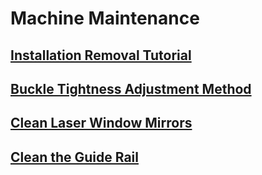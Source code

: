 ﻿---
sidebar_position: 6
sidebar_label: Machine-Maintenance
---
# Machine Maintenance
## [Installation Removal Tutorial](https://wiki.toocaa.com/en/toocaal2/Machine%20Maintenance/installation-removal-tutorial)
## [Buckle Tightness Adjustment Method](https://wiki.toocaa.com/en/toocaal2/Machine%20Maintenance/buckle-tightness-adjustment-method)
## [Clean Laser Window Mirrors](https://wiki.toocaa.com/en/toocaal2/Machine%20Maintenance/clean-laser-window-mirrors)
## [Clean the Guide Rail](https://wiki.toocaa.com/en/toocaal2/Machine%20Maintenance/clean-the-guide-rail)
